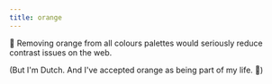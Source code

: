 ```yaml
---
title: orange
---
```


🚫 Removing orange from all colours palettes would seriously reduce contrast issues on the web.

(But I'm Dutch. And I've accepted orange as being part of my life. 🧡)
